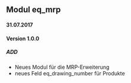 ## Modul eq_mrp

#### 31.07.2017
#### Version 1.0.0
##### ADD
- Neues Modul für die MRP-Erweiterung
- neues Feld eq_drawing_number für Produkte
